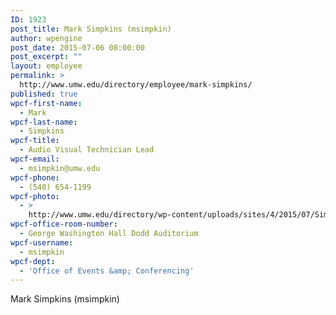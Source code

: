 ```yaml
---
ID: 1923
post_title: Mark Simpkins (msimpkin)
author: wpengine
post_date: 2015-07-06 08:00:00
post_excerpt: ""
layout: employee
permalink: >
  http://www.umw.edu/directory/employee/mark-simpkins/
published: true
wpcf-first-name:
  - Mark
wpcf-last-name:
  - Simpkins
wpcf-title:
  - Audio Visual Technician Lead
wpcf-email:
  - msimpkin@umw.edu
wpcf-phone:
  - (540) 654-1199
wpcf-photo:
  - >
    http://www.umw.edu/directory/wp-content/uploads/sites/4/2015/07/Simpkins_Mark_4.jpg
wpcf-office-room-number:
  - George Washington Hall Dodd Auditorium
wpcf-username:
  - msimpkin
wpcf-dept:
  - 'Office of Events &amp; Conferencing'
---
```

Mark Simpkins (msimpkin)